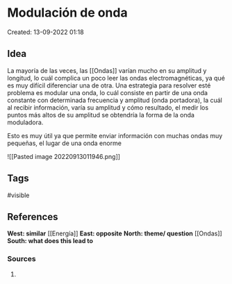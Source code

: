 # Modulación de onda

Created: 13-09-2022 01:18

## <span class="pink"> **Idea** </span>
La mayoría de las veces, las [[Ondas]]  varían mucho en su amplitud y longitud, lo cuál complica un poco leer las ondas electromagnéticas, ya qué es muy difícil diferenciar una de otra. Una estrategia para resolver esté problema es modular una onda, lo cuál consiste en partir de una onda constante con determinada frecuencia y amplitud (onda portadora), la cuál al recibir información, varía su amplitud y cómo resultado, el medir los puntos más altos de su amplitud se obtendría la forma de la onda moduladora.

Esto es muy útil ya que permite enviar información con muchas ondas muy pequeñas, el lugar de una onda enorme

![[Pasted image 20220913011946.png]]

## <span class="orange"> **Tags**</span>
<span class="tag"> #visible</span> 

## <span class="green"> **References**</span>
<span class="blue"> **West: similar** </span>
[[Energía]]
<span class="blue"> **East: opposite** </span>
<span class="blue"> **North: theme/ question** </span>
[[Ondas]]
<span class="blue"> **South: what does this lead to** </span>

### <span class="purple"> **Sources**</span>
1. 